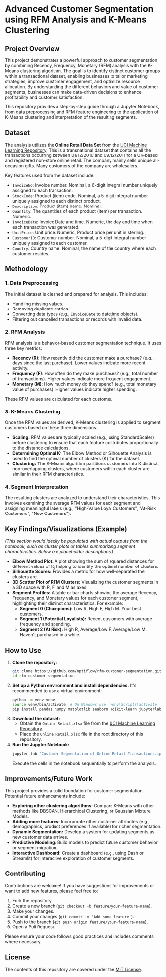 # Advanced Customer Segmentation using RFM Analysis and K-Means Clustering

## Project Overview

This project demonstrates a powerful approach to customer segmentation by combining Recency, Frequency, Monetary (RFM) analysis with the K-Means clustering algorithm. The goal is to identify distinct customer groups within a transactional dataset, enabling businesses to tailor marketing strategies, improve customer engagement, and optimize resource allocation. By understanding the different behaviors and value of customer segments, businesses can make data-driven decisions to enhance profitability and customer satisfaction.

This repository provides a step-by-step guide through a Jupyter Notebook, from data preprocessing and RFM feature engineering to the application of K-Means clustering and interpretation of the resulting segments.

## Dataset

The analysis utilizes the **Online Retail Data Set** from the [UCI Machine Learning Repository](https://archive.ics.uci.edu/ml/datasets/online+retail). This is a transnational dataset that contains all the transactions occurring between 01/12/2010 and 09/12/2011 for a UK-based and registered non-store online retail. The company mainly sells unique all-occasion gifts. Many customers of the company are wholesalers.

Key features used from the dataset include:
*   `InvoiceNo`: Invoice number. Nominal, a 6-digit integral number uniquely assigned to each transaction.
*   `StockCode`: Product (item) code. Nominal, a 5-digit integral number uniquely assigned to each distinct product.
*   `Description`: Product (item) name. Nominal.
*   `Quantity`: The quantities of each product (item) per transaction. Numeric.
*   `InvoiceDate`: Invoice Date and time. Numeric, the day and time when each transaction was generated.
*   `UnitPrice`: Unit price. Numeric, Product price per unit in sterling.
*   `CustomerID`: Customer number. Nominal, a 5-digit integral number uniquely assigned to each customer.
*   `Country`: Country name. Nominal, the name of the country where each customer resides.

## Methodology

### 1. Data Preprocessing
The initial dataset is cleaned and prepared for analysis. This includes:
*   Handling missing values.
*   Removing duplicate entries.
*   Converting data types (e.g., `InvoiceDate` to datetime objects).
*   Filtering out cancelled transactions or records with invalid data.

### 2. RFM Analysis
RFM analysis is a behavior-based customer segmentation technique. It uses three key metrics:
*   **Recency (R)**: How recently did the customer make a purchase? (e.g., days since the last purchase). Lower values indicate more recent activity.
*   **Frequency (F)**: How often do they make purchases? (e.g., total number of transactions). Higher values indicate more frequent engagement.
*   **Monetary (M)**: How much money do they spend? (e.g., total monetary value of purchases). Higher values indicate higher spending.

These RFM values are calculated for each customer.

### 3. K-Means Clustering
Once the RFM values are derived, K-Means clustering is applied to segment customers based on these three dimensions.
*   **Scaling:** RFM values are typically scaled (e.g., using StandardScaler) before clustering to ensure that each feature contributes proportionally to the distance calculations.
*   **Determining Optimal K:** The Elbow Method or Silhouette Analysis is used to find the optimal number of clusters (K) for the dataset.
*   **Clustering:** The K-Means algorithm partitions customers into K distinct, non-overlapping clusters, where customers within each cluster are similar in their RFM characteristics.

### 4. Segment Interpretation
The resulting clusters are analyzed to understand their characteristics. This involves examining the average RFM values for each segment and assigning meaningful labels (e.g., "High-Value Loyal Customers", "At-Risk Customers", "New Customers").

## Key Findings/Visualizations (Example)

*(This section would ideally be populated with actual outputs from the notebook, such as cluster plots or tables summarizing segment characteristics. Below are placeholder descriptions.)*

*   **Elbow Method Plot:** A plot showing the sum of squared distances for different values of K, helping to identify the optimal number of clusters.
*   **Silhouette Scores:** Provides a metric for how well-separated the clusters are.
*   **3D Scatter Plot of RFM Clusters:** Visualizing the customer segments in a 3D space with R, F, and M as axes.
*   **Segment Profiles:** A table or bar charts showing the average Recency, Frequency, and Monetary values for each customer segment, highlighting their distinct characteristics. For example:
    *   **Segment 0 (Champions):** Low R, High F, High M. Your best customers.
    *   **Segment 1 (Potential Loyalists):** Recent customers with average frequency and spending.
    *   **Segment 2 (At Risk):** High R, Average/Low F, Average/Low M. Haven't purchased in a while.

## How to Use

1.  **Clone the repository:**
    ```bash
    git clone https://github.com/optiflow/rfm-customer-segmentation.git
    cd rfm-customer-segmentation
    ```
2.  **Set up a Python environment and install dependencies.** It's recommended to use a virtual environment:
    ```bash
    python -m venv venv
    source venv/bin/activate  # On Windows use `venv\Scripts\activate`
    pip install pandas numpy matplotlib seaborn scikit-learn jupyterlab
    ```
3.  **Download the dataset:**
    *   Obtain the `Online Retail.xlsx` file from the [UCI Machine Learning Repository](https://archive.ics.uci.edu/ml/datasets/online+retail).
    *   Place the `Online Retail.xlsx` file in the root directory of this repository.
4.  **Run the Jupyter Notebook:**
    ```bash
    jupyter lab "Customer Segmentation of Online Retail Transactions.ipynb"
    ```
    Execute the cells in the notebook sequentially to perform the analysis.

## Improvements/Future Work

This project provides a solid foundation for customer segmentation. Potential future enhancements include:
*   **Exploring other clustering algorithms:** Compare K-Means with other methods like DBSCAN, Hierarchical Clustering, or Gaussian Mixture Models.
*   **Adding more features:** Incorporate other customer attributes (e.g., demographics, product preferences if available) for richer segmentation.
*   **Dynamic Segmentation:** Develop a system for updating segments as new customer data arrives.
*   **Predictive Modeling:** Build models to predict future customer behavior or segment migration.
*   **Interactive Dashboard:** Create a dashboard (e.g., using Dash or Streamlit) for interactive exploration of customer segments.

## Contributing

Contributions are welcome! If you have suggestions for improvements or want to add new features, please feel free to:
1.  Fork the repository.
2.  Create a new branch (`git checkout -b feature/your-feature-name`).
3.  Make your changes.
4.  Commit your changes (`git commit -m 'Add some feature'`).
5.  Push to the branch (`git push origin feature/your-feature-name`).
6.  Open a Pull Request.

Please ensure your code follows good practices and includes comments where necessary.

## License

The contents of this repository are covered under the [MIT License](LICENSE).
